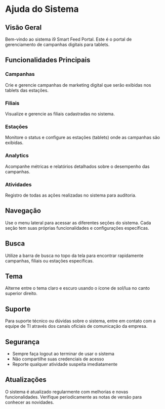 # Ajuda do Sistema

## Visão Geral

Bem-vindo ao sistema i9 Smart Feed Portal. Este é o portal de gerenciamento de campanhas digitais para tablets.

## Funcionalidades Principais

### Campanhas
Crie e gerencie campanhas de marketing digital que serão exibidas nos tablets das estações.

### Filiais
Visualize e gerencie as filiais cadastradas no sistema.

### Estações
Monitore o status e configure as estações (tablets) onde as campanhas são exibidas.

### Analytics
Acompanhe métricas e relatórios detalhados sobre o desempenho das campanhas.

### Atividades
Registro de todas as ações realizadas no sistema para auditoria.

## Navegação

Use o menu lateral para acessar as diferentes seções do sistema. Cada seção tem suas próprias funcionalidades e configurações específicas.

## Busca

Utilize a barra de busca no topo da tela para encontrar rapidamente campanhas, filiais ou estações específicas.

## Tema

Alterne entre o tema claro e escuro usando o ícone de sol/lua no canto superior direito.

## Suporte

Para suporte técnico ou dúvidas sobre o sistema, entre em contato com a equipe de TI através dos canais oficiais de comunicação da empresa.

## Segurança

- Sempre faça logout ao terminar de usar o sistema
- Não compartilhe suas credenciais de acesso
- Reporte qualquer atividade suspeita imediatamente

## Atualizações

O sistema é atualizado regularmente com melhorias e novas funcionalidades. Verifique periodicamente as notas de versão para conhecer as novidades.